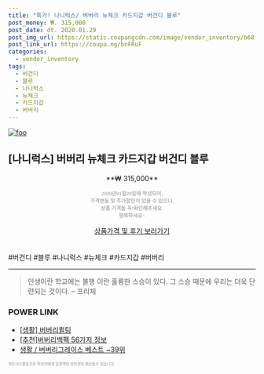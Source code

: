 ```yaml
--- 
title: "특가! 나니럭스/ 버버리 뉴체크 카드지갑 버건디 블루" 
post_money: ₩. 315,000 
post_date: dt. 2020.01.29 
post_img_url: https://static.coupangcdn.com/image/vendor_inventory/b68f/2ec77bb696ff1f6b120d670cd0c951a58e1ee2482e234347a7f31611e650.jpg 
post_link_url: https://coupa.ng/bnFRuF 
categories: 
  - vendor_inventory 
tags: 
  - 버건디 
  - 블루 
  - 나니럭스 
  - 뉴체크 
  - 카드지갑 
  - 버버리 
--- 
```

[![foo](https://static.coupangcdn.com/image/vendor_inventory/b68f/2ec77bb696ff1f6b120d670cd0c951a58e1ee2482e234347a7f31611e650.jpg)](https://coupa.ng/bnFRuF) 

## [나니럭스] 버버리 뉴체크 카드지갑 버건디 블루 
<p style="text-align: center;">**₩ 315,000**</p> 
<p style="text-align: center;"><span style="color: #898c8f; font-family: Georgia,Times,serif; font-size: 0.75em;">2020년01월29일에 작성되어, <br>가격변동 및 추가할인이 있을 수 있으니,<br> 상품 가격을 꼭!확인해주세요.<br>행복하세요~</span> 
</p>	 
<div markdown="0" style="text-align: center;"><a href="https://coupa.ng/bnFRuF" class="btn btn--success">상품가격 및 후기 보러가기</a></div> 
<br><br> 
  #버건디 #블루 #나니럭스 #뉴체크 #카드지갑 #버버리 
<hr> 

> 인생이란 학교에는 불행 이란 훌륭한 스승이 있다. 그 스승 때문에 우리는 더욱 단련되는 것이다. – 프리체 


### POWER LINK

* <a href="https://blog.naver.com/sakai111/221783072301" target="_blank"> [생활] 버버리퀼팅 </a>
* <a href="https://blog.naver.com/fasyy4321/221785298538" target="_blank">[추천]버버리백팩 56가지 정보</a>
* <a href="https://blog.naver.com/santokki14/221777175299" target="_blank">생활 / 버버리그레이스 베스트 ~39위</a>

<span style="color: #898c8f; font-family: Georgia,Times,serif; font-size: 0.55em;">파트너스활동으로 작성자에게 일정액의 커미션이 제공될수 있습니다.</span> 
